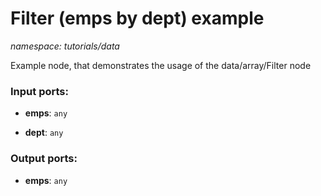 # Filter (emps by dept) example

_namespace: tutorials/data_

Example node, that demonstrates the usage of the data/array/Filter node

### Input ports:

* __emps__: ` any `


* __dept__: ` any `

### Output ports:

* __emps__: ` any `

